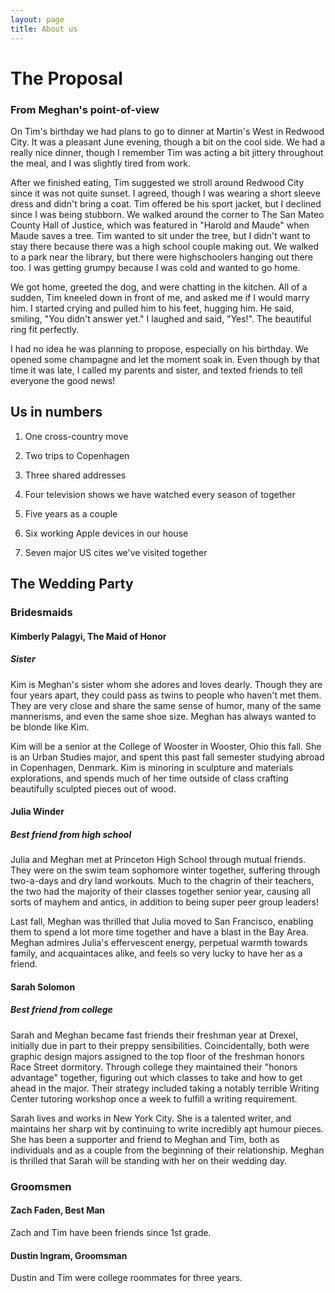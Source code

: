 ```yaml
---
layout: page
title: About us
---
```


# The Proposal

### From Meghan's point-of-view
On Tim's birthday we had plans to go to dinner at Martin's West in Redwood City.
It was a pleasant June evening, though a bit on the cool side.
We had a really nice dinner, though I remember Tim was acting a bit jittery throughout the meal, and I was slightly tired from work.

After we finished eating, Tim suggested we stroll around Redwood City since it was not quite sunset.
I agreed, though I was wearing a short sleeve dress and didn't bring a coat.
Tim offered be his sport jacket, but I declined since I was being stubborn.
We walked around the corner to The San Mateo County Hall of Justice, which was featured in "Harold and Maude" when Maude saves a tree.
Tim wanted to sit under the tree, but I didn't want to stay there because there was a high school couple making out.
We walked to a park near the library, but there were highschoolers hanging out there too.
I was getting grumpy because I was cold and wanted to go home.

We got home, greeted the dog, and were chatting in the kitchen.
All of a sudden, Tim kneeled down in front of me, and asked me if I would marry him.
I started crying and pulled him to his feet, hugging him.
He said, smiling, "You didn't answer yet."
I laughed and said, "Yes!".
The beautiful ring fit perfectly.

I had no idea he was planning to propose, especially on his birthday.
We opened some champagne and let the moment soak in.
Even though by that time it was late, I called my parents and sister, and texted friends to tell everyone the good news!

## Us in numbers
1. One cross-country move

2. Two trips to Copenhagen

3. Three shared addresses

4. Four television shows we have watched every season of together <!-- The Office, The West Wing, Heroes, 30 Rock -->

5. Five years as a couple

6. Six working Apple devices in our house <!-- 2 phones, 2 laptops, 1 shuffle, 1 mac mini -->

7. Seven major US cites we've visited together <!-- San Francisco, Portland, Las Vegas, New Orleans, New York City, Philadelphia, San Jose -->

## The Wedding Party

### Bridesmaids

#### Kimberly Palagyi, The Maid of Honor
##### Sister
Kim is Meghan's sister whom she adores and loves dearly.
Though they are four years apart, they could pass as twins to people who haven't met them.
They are very close and share the same sense of humor, many of the same mannerisms, and even the same shoe size.
Meghan has always wanted to be blonde like Kim.

Kim will be a senior at the College of Wooster in Wooster, Ohio this fall.
She is an Urban Studies major, and spent this past fall semester studying abroad in Copenhagen, Denmark.
Kim is minoring in sculpture and materials explorations, and spends much of her time outside of class crafting beautifully sculpted pieces out of wood.

#### Julia Winder
##### Best friend from high school
Julia and Meghan met at Princeton High School through mutual friends.
They were on the swim team sophomore winter together, suffering through two-a-days and dry land workouts.
Much to the chagrin of their teachers, the two had the majority of their classes together senior year, causing all sorts of mayhem and antics, in addition to being super peer group leaders!

Last fall, Meghan was thrilled that Julia moved to San Francisco, enabling them to spend a lot more time together and have a blast in the Bay Area.
Meghan admires Julia's effervescent energy, perpetual warmth towards family, and acquaintaces alike, and feels so very lucky to have her as a friend.

#### Sarah Solomon
##### Best friend from college
Sarah and Meghan became fast friends their freshman year at Drexel, initially due in part to their preppy sensibilities.
Coincidentally, both were graphic design majors assigned to the top floor of the freshman honors Race Street dormitory.
Through college they maintained their "honors advantage" together, figuring out which classes to take and how to get ahead in the major.
Their strategy included taking a notably terrible Writing Center tutoring workshop once a week to fulfill a writing requirement.

Sarah lives and works in New York City.
She is a talented writer, and maintains her sharp wit by continuing to write incredibly apt humour pieces.
She has been a supporter and friend to Meghan and Tim, both as individuals and as a couple from the beginning of their relationship.
Meghan is thrilled that Sarah will be standing with her on their wedding day.

### Groomsmen

#### Zach Faden, Best Man
Zach and Tim have been friends since 1st grade.

#### Dustin Ingram, Groomsman
Dustin and Tim were college roommates for three years.

